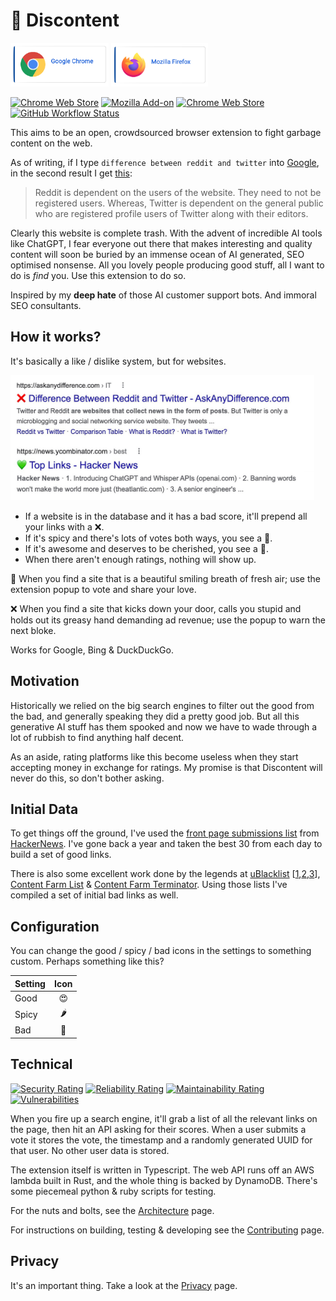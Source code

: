 # 💚 Discontent

<div>
<a href="https://chrome.google.com/webstore/detail/discontent/kglbdhongcfkafgfgofpgaehafnbgnhd" target="_blank"><img height=70 src="docs/assets/button_chrome.png" alt="Get Discontent for Chrome"></img></a>
<a href="https://addons.mozilla.org/addon/discontent" target="_blank"><img height=70 src="docs/assets/button_firefox.png" alt="Get Discontent for Firefox"></img></a>
</div>

[![Chrome Web Store](https://img.shields.io/chrome-web-store/users/kglbdhongcfkafgfgofpgaehafnbgnhd?label=Chrome%20users&color=blue)](https://chrome.google.com/webstore/detail/discontent/kglbdhongcfkafgfgofpgaehafnbgnhd)
[![Mozilla Add-on](https://img.shields.io/amo/users/discontent?label=Firefox%20users&color=blue)](https://addons.mozilla.org/addon/discontent)
[![Chrome Web Store](https://img.shields.io/chrome-web-store/stars/kglbdhongcfkafgfgofpgaehafnbgnhd?label=Chrome%20rating)](https://chrome.google.com/webstore/detail/discontent/kglbdhongcfkafgfgofpgaehafnbgnhd)
[![GitHub Workflow Status](https://img.shields.io/github/actions/workflow/status/tom-barone/Discontent/continuous-integration.yml?label=Build)](https://github.com/tom-barone/Discontent/actions/workflows/continuous-integration.yml)

This aims to be an open, crowdsourced browser extension to fight garbage content on the web.

As of writing, if I type `difference between reddit and twitter` into [Google](https://www.google.com/search?q=difference%20between%20reddit%20and%20twitter), in the second result I get [this](https://askanydifference.com/difference-between-reddit-and-twitte/):

> Reddit is dependent on the users of the website. They need to not be registered users. Whereas, Twitter is dependent on the general public who are registered profile users of Twitter along with their editors.

Clearly this website is complete trash. With the advent of incredible AI tools like ChatGPT, I fear everyone out there that makes interesting and quality content will soon be buried by an immense ocean of AI generated, SEO optimised nonsense. All you lovely people producing good stuff, all I want to do is _find_ you. Use this extension to do so.

Inspired by my **deep hate** of those AI customer support bots. And immoral SEO consultants.

## How it works?

It's basically a like / dislike system, but for websites.

<img height=200 src="docs/assets/screenshot_good_and_bad_links_cropped.jpg" alt="Links with icons prepended"></img>

- If a website is in the database and it has a bad score, it'll prepend all your links with a ❌.
- If it's spicy and there's lots of votes both ways, you see a 🤨.
- If it's awesome and deserves to be cherished, you see a 💚.
- When there aren't enough ratings, nothing will show up.

💚 When you find a site that is a beautiful smiling breath of fresh air; use the extension popup to vote and share your love.

❌ When you find a site that kicks down your door, calls you stupid and holds out its greasy hand demanding ad revenue; use the popup to warn the next bloke.

Works for Google, Bing & DuckDuckGo.

## Motivation

Historically we relied on the big search engines to filter out the good from the bad, and generally speaking they did a pretty good job. But all this generative AI stuff has them spooked and now we have to wade through a lot of rubbish to find anything half decent.

As an aside, rating platforms like this become useless when they start accepting money in exchange for ratings. My promise is that Discontent will never do this, so don't bother asking.

## Initial Data

To get things off the ground, I've used the [front page submissions list](https://news.ycombinator.com/lists) from [HackerNews](https://news.ycombinator.com/news). I've gone back a year and taken the best 30 from each day to build a set of good links.

There is also some excellent work done by the legends at [uBlacklist](https://iorate.github.io/ublacklist/docs) [[1](https://github.com/arosh/ublacklist-github-translation),[2](https://github.com/arosh/ublacklist-stackoverflow-translation),[3](https://github.com/franga2000/aliexpress-fake-sites)], [Content Farm List](https://github.com/wdmpa/content-farm-list) & [Content Farm Terminator](https://danny0838.github.io/content-farm-terminator/en/). Using those lists I've compiled a set of initial bad links as well.

## Configuration

You can change the good / spicy / bad icons in the settings to something custom. Perhaps something like this?

| Setting | Icon |
| ------- | :--: |
| Good    |  😍  |
| Spicy   |  🌶   |
| Bad     |  🤮  |

## Technical

[![Security Rating](https://sonarcloud.io/api/project_badges/measure?project=tom-barone_Discontent&metric=security_rating)](https://sonarcloud.io/summary/new_code?id=tom-barone_Discontent)
[![Reliability Rating](https://sonarcloud.io/api/project_badges/measure?project=tom-barone_Discontent&metric=reliability_rating)](https://sonarcloud.io/summary/new_code?id=tom-barone_Discontent)
[![Maintainability Rating](https://sonarcloud.io/api/project_badges/measure?project=tom-barone_Discontent&metric=sqale_rating)](https://sonarcloud.io/summary/new_code?id=tom-barone_Discontent)
[![Vulnerabilities](https://sonarcloud.io/api/project_badges/measure?project=tom-barone_Discontent&metric=vulnerabilities)](https://sonarcloud.io/summary/new_code?id=tom-barone_Discontent)

When you fire up a search engine, it'll grab a list of all the relevant links on the page, then hit an API asking for their scores.
When a user submits a vote it stores the vote, the timestamp and a randomly generated UUID for that user. No other user data is stored.

The extension itself is written in Typescript. The web API runs off an AWS lambda built in Rust, and the whole thing is backed by DynamoDB. There's some piecemeal python & ruby scripts for testing.

For the nuts and bolts, see the [Architecture](./docs/architecture.md) page.

For instructions on building, testing & developing see the [Contributing](./docs/contributing.md) page.

## Privacy

It's an important thing. Take a look at the [Privacy](./docs/privacy.md) page.
